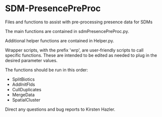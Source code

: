 # SDM-PresencePreProc

Files and functions to assist with pre-processing presence data for SDMs

The main functions are contained in sdmPresencePreProc.py. 

Additional helper functions are contained in Helper.py. 

Wrapper scripts, with the prefix 'wrp', are user-friendly scripts to call specific functions. These are intended to be edited as needed to plug in the desired parameter values.

The functions should be run in this order:
- SplitBiotics
- AddInitFlds
- CullDuplicates
- MergeData
- SpatialCluster

Direct any questions and bug reports to Kirsten Hazler.
